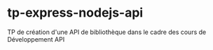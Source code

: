 # tp-express-nodejs-api
TP de création d'une API de bibliothèque dans le cadre des cours de Développement API
